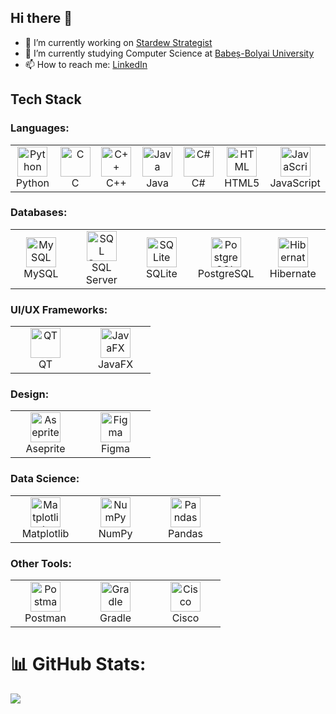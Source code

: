 ## Hi there 👋

<!--
**Razvanix445/Razvanix445** is a ✨ _special_ ✨ repository because its `README.md` (this file) appears on your GitHub profile.

Here are some ideas to get you started:
-->
- 🔭 I’m currently working on [Stardew Strategist](https://github.com/Razvanix445/Stardew-Valley-App)
- 🌱 I’m currently studying Computer Science at [Babeș-Bolyai University](https://www.ubbcluj.ro/en/)
- 📫 How to reach me: [LinkedIn](https://linkedin.com/in/rc445)
<!--
- 👯 I’m looking to collaborate on ...
- 🤔 I’m looking for help with ...
- 💬 Ask me about ...
- 📫 How to reach me: ...
- 😄 Pronouns: ...
- ⚡ Fun fact: ...
-->
## Tech Stack

### Languages:
<table>
  <tr>
    <td align="center" width="96">
      <img src="https://github.com/user-attachments/assets/2f6bc7bc-6433-44cf-8b48-856ae3d7a2f5" width="48" height="48" alt="Python" />
      <br>Python
    </td>
    <td align="center" width="96">
      <img src="https://github.com/user-attachments/assets/73ef33e0-a2bb-46db-bd13-9127f4ee0d90" width="48" height="48" alt="C" />
      <br>C
    </td>
    <td align="center" width="96">
      <img src="https://github.com/user-attachments/assets/b29d8fb8-dc6d-432b-a85c-00110c34d0de" width="48" height="48" alt="C++" />
      <br>C++
    </td>
    <td align="center" width="96">
      <img src="https://github.com/user-attachments/assets/e6640807-7e61-4ad6-af23-f17fc53f7f7b" width="48" height="48" alt="Java" />
      <br>Java
    </td>
    <td align="center" width="96">
      <img src="https://github.com/user-attachments/assets/27dde55b-51de-4da3-8338-402204cc9664" width="48" height="48" alt="C#" />
      <br>C#
    </td>
    <td align="center" width="96">
      <img src="https://github.com/user-attachments/assets/9b64b6fe-faa9-4152-bfc5-c9625b7eae58" width="48" height="48" alt="HTML" />
      <br>HTML5
    </td>
    <td align="center" width="96">
      <img src="https://github.com/user-attachments/assets/fc12067a-732c-44b6-867d-35a6e57af2f7" width="48" height="48" alt="JavaScript" />
      <br>JavaScript
    </td>
  </tr>
</table>

### Databases:
<table>
  <tr>
    <td align="center" width="96">
      <img src="https://github.com/user-attachments/assets/8ddba2df-0bb8-4a5a-8ae0-142683435ff1" width="48" height="48" alt="MySQL" />
      <br>MySQL
    </td>
    <td align="center" width="96">
      <img src="https://github.com/user-attachments/assets/94c254a7-861a-4980-9ff4-047cd956bf4a" width="48" height="48" alt="SQL Server" />
      <br>SQL Server
    </td>
    <td align="center" width="96">
      <img src="https://github.com/user-attachments/assets/e5524fe7-1329-4472-bc2a-780be97c8360" width="48" height="48" alt="SQLite" />
      <br>SQLite
    </td>
    <td align="center" width="96">
      <img src="https://github.com/user-attachments/assets/62b1cd6b-a8b1-4e11-8b06-396f6bbcebfe" width="48" height="48" alt="PostgreSQL" />
      <br>PostgreSQL
    </td>
    <td align="center" width="96">
      <img src="https://github.com/user-attachments/assets/2f4ceb11-874a-4169-a499-befb38179283" width="48" height="48" alt="Hibernate" />
      <br>Hibernate
    </td>
  </tr>
</table>

### UI/UX Frameworks:
<table>
  <tr>
    <td align="center" width="96">
      <img src="https://github.com/user-attachments/assets/bf7da2c8-086d-4d5c-ae66-66fca326078d" width="48" height="48" alt="QT" />
      <br>QT
    </td>
    <td align="center" width="96">
      <img src="https://github.com/user-attachments/assets/9415e935-a488-47fe-aec3-803bf1500c7f" width="48" height="48" alt="JavaFX" />
      <br>JavaFX
    </td>
  </tr>
</table>

### Design:
<table>
  <tr>
    <td align="center" width="96">
      <img src="https://github.com/user-attachments/assets/74f2c9cd-bb9b-4cd3-a7a4-ff27a19fc71e" width="48" height="48" alt="Aseprite" />
      <br>Aseprite
    </td>
    <td align="center" width="96">
      <img src="https://github.com/user-attachments/assets/cc9d59a8-4fc2-478b-b81f-bad8eeceb1b6" width="48" height="48" alt="Figma" />
      <br>Figma
    </td>
  </tr>
</table>

### Data Science:
<table>
  <tr>
    <td align="center" width="96">
      <img src="https://github.com/user-attachments/assets/be02b07e-9597-404f-b058-706dda945cb4" width="48" height="48" alt="Matplotlib" />
      <br>Matplotlib
    </td>
    <td align="center" width="96">
      <img src="https://github.com/user-attachments/assets/6f30fe6b-ab9c-4cac-a936-2146b333bc45" width="48" height="48" alt="NumPy" />
      <br>NumPy
    </td>
    <td align="center" width="96">
      <img src="https://github.com/user-attachments/assets/72d9c34a-9598-4be2-b250-af3eb3c2b2fe" width="48" height="48" alt="Pandas" />
      <br>Pandas
    </td>
  </tr>
</table>

### Other Tools:
<table>
  <tr>
    <td align="center" width="96">
      <img src="https://github.com/user-attachments/assets/db846eb1-118d-4c6d-bb77-cd98d5ffaadd" width="48" height="48" alt="Postman" />
      <br>Postman
    </td>
    <td align="center" width="96">
      <img src="https://github.com/user-attachments/assets/55d68bbd-7aef-4563-84bf-eaf6f7efdbbf" width="48" height="48" alt="Gradle" />
      <br>Gradle
    </td>
    <td align="center" width="96">
      <img src="https://github.com/user-attachments/assets/81110b41-ecb2-4f60-91f6-cc7a2742e276" width="48" height="48" alt="Cisco" />
      <br>Cisco
    </td>
  </tr>
</table>

# 📊 GitHub Stats:
![](https://github-readme-stats.vercel.app/api/top-langs/?username=Razvanix445&theme=dark&hide_border=false&include_all_commits=true&count_private=true&layout=compact)
